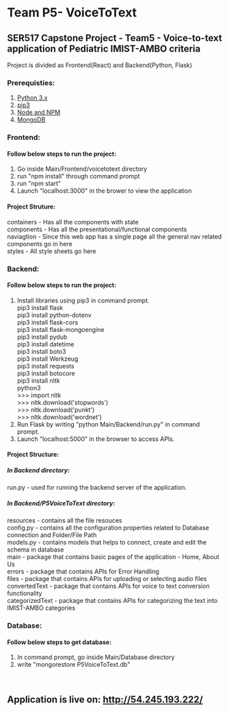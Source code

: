 # Team P5- VoiceToText
## SER517 Capstone Project - Team5 - Voice-to-text application of Pediatric IMIST-AMBO criteria 

Project is divided as Frontend(React) and Backend(Python, Flask)

### Prerequisties:
1. <a href="https://realpython.com/installing-python/"> Python 3.x </a> 
2. <a href="https://pip.pypa.io/en/stable/installing/"> pip3 </a>
3. <a href="https://docs.npmjs.com/downloading-and-installing-node-js-and-npm"> Node and NPM </a>
4. <a href="https://docs.mongodb.com/manual/administration/install-community/"> MongoDB </a>

### Frontend: 

#### Follow below steps to run the project:

1. Go inside Main/Frontend/voicetotext directory
2. run "npm install" through command prompt
3. run "npm start"
4. Launch "localhost:3000" in the brower to view the application

#### Project Struture: <br>
containers - Has all the components with state <br>
components - Has all the presentational/functional components <br>
naviagtion - Since this web app has a single page all the general nav related components go in here <br>
styles - All style sheets go here

### Backend:

#### Follow below steps to run the project:

1. Install libraries using pip3 in command prompt. <br>
   	pip3 install flask <br>
		pip3 install python-dotenv <br>
		pip3 install flask-cors <br>
		pip3 install flask-mongoengine <br>
		pip3 install pydub <br>
		pip3 install datetime <br>
		pip3 install boto3 <br>
		pip3 install Werkzeug <br>
		pip3 install requests <br>
		pip3 install botocore <br>
		pip3 install nltk <br>
		python3 <br>
		>>> import nltk <br>
		>>> nltk.download('stopwords') <br>
		>>> nltk.download('punkt') <br>
		>>> nltk.download('wordnet') <br>
2. Run Flask by writing "python Main/Backend/run.py" in command prompt.
3. Launch "localhost:5000" in the browser to access APIs.

#### Project Structure: <br>
##### In Backend directory: <br>
run.py - used for running the backend server of the application. <br>
##### In Backend/P5VoiceToText directory: <br>
resources - contains all the file resouces <br>
config.py - contains all the configuration properties related to Database connection and Folder/File Path <br>
models.py - contains models that helps to connect, create and edit the schema in database <br>
main - package that contains basic pages of the application - Home, About Us <br>
errors - package that contains APIs for Error Handling <br>
files - package that contains APIs for uploading or selecting audio files <br>
convertedText - package that contains APIs for voice to text conversion functionality <br>
categorizedText - package that contains APIs for categorizing the text into IMIST-AMBO categories <br>


### Database:

#### Follow below steps to get database:

1. In command prompt, go inside Main/Database directory
2. write "mongorestore P5VoiceToText.db"

<br>

## Application is live on: http://54.245.193.222/
